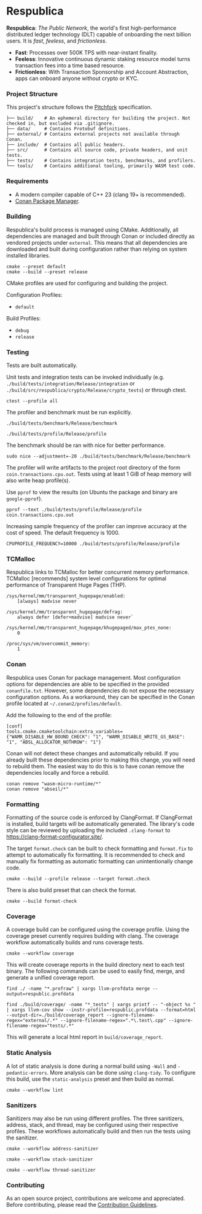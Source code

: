 # Respublica

**Respublica**: *The Public Network*, the world's first high-performance distributed ledger technology (DLT) capable of onboarding the next billion users. It is *fast*, *feeless*, and *frictionless*.

* **Fast**: Processes over 500K TPS with near-instant finality.
* **Feeless**: Innovative continuous dynamic staking resource model turns transaction fees into a time based resource.
* **Frictionless**: With Transaction Sponsorship and Account Abstraction, apps can onboard anyone without crypto or KYC.

### Project Structure

This project's structure follows the [Pitchfork](https://api.csswg.org/bikeshed/?force=1&url=https://raw.githubusercontent.com/vector-of-bool/pitchfork/develop/data/spec.bs) specification.

```
├── build/    # An ephemeral directory for building the project. Not checked in, but excluded via .gitignore.
├── data/     # Contains Protobuf definitions.
├── external/ # Contains external projects not available through Conan.
├── include/  # Contains all public headers.
├── src/      # Contains all source code, private headers, and unit tests.
├── tests/    # Contains integration tests, benchmarks, and profilers.
└── tools/    # Contains additional tooling, primarily WASM test code.
```

### Requirements

- A modern compiler capable of C++ 23 (clang 19+ is recommended).
- [Conan Package Manager](https://conan.io/downloads).

### Building

Respublica's build process is managed using CMake. Additionally, all dependencies are managed and built through Conan or included directly as vendored projects under `external`. This means that all dependencies are downloaded and built during configuration rather than relying on system installed libraries.

```
cmake --preset default
cmake --build --preset release
```

CMake profiles are used for configuring and building the project.

Configuration Profiles:
 - `default`

Build Profiles:
 - `debug`
 - `release`

### Testing

Tests are built automatically.

Unit tests and integration tests can be invoked individually (e.g. `./build/tests/integration/Release/integration` or `./build/src/respublica/crypto/Release/crypto_tests`) or through ctest.

```
ctest --profile all
```

The profiler and benchmark must be run explicitly.

```
./build/tests/benchmark/Release/benchmark
```

```
./build/tests/profile/Release/profile
```

The benchmark should be ran with nice for better performance.

```
sudo nice --adjustment=-20 ./build/tests/benchmark/Release/benchmark
```

The profiler will write artifacts to the project root directory of the form `coin.transactions.cpu.out`. Tests using at least 1 GiB of heap memory will also write heap profile(s).

Use `pprof` to view the results (on Ubuntu the package and binary are `google-pprof`).

```
pprof --text ./build/tests/profile/Release/profile coin.transactions.cpu.out
```

Increasing sample frequency of the profiler can improve accuracy at the cost of speed. The default frequency is 1000.

```
CPUPROFILE_FREQUENCY=10000 ./build/tests/profile/Release/profile
```

### TCMalloc

Respublica links to TCMalloc for better concurrent memory performance. TCMalloc [recommends] system level configurations for optimal performance of Transparent Huge Pages (THP).

```
/sys/kernel/mm/transparent_hugepage/enabled:
    [always] madvise never

/sys/kernel/mm/transparent_hugepage/defrag:
    always defer [defer+madvise] madvise never`

/sys/kernel/mm/transparent_hugepage/khugepaged/max_ptes_none:
    0

/proc/sys/vm/overcommit_memory:
    1
```

### Conan

Respublica uses Conan for package management. Most configuration options for dependencies are able to be specified in the provided `conanfile.txt`. However, some dependencies do not expose the necessary configuration options. As a workaround, they can be specified in the Conan profile located at `~/.conan2/profiles/default`.

Add the following to the end of the profile:

```
[conf]
tools.cmake.cmaketoolchain:extra_variables={"WAMR_DISABLE_HW_BOUND_CHECK": "1", "WAMR_DISABLE_WRITE_GS_BASE": "1", "ABSL_ALLOCATOR_NOTHROW": "1"}
```

Conan will not detect these changes and automatically rebuild. If you already built these dependencies prior to making this change, you will need to rebuild them. The easiest way to do this is to have conan remove the dependencies locally and force a rebuild.

```
conan remove "wasm-micro-runtime/*"
conan remove "abseil/*"
```

### Formatting

Formatting of the source code is enforced by ClangFormat. If ClangFormat is installed, build targets will be automatically generated. The library's code style can be reviewed by uploading the included `.clang-format` to https://clang-format-configurator.site/.

The target `format.check` can be built to check formatting and `format.fix` to attempt to automatically fix formatting. It is recommended to check and manually fix formatting as automatic formatting can unintentionally change code.

```
cmake --build --profile release --target format.check
```

There is also build preset that can check the format.

```
cmake --build format-check
```

### Coverage

A coverage build can be configured using the coverage profile. Using the coverage preset currently requires building with clang. The coverage workflow automatically builds and runs coverage tests.

```
cmake --workflow coverage
```

This will create coverage reports in the build directory next to each test binary. The following commands can be used to easily find, merge, and generate a unified coverage report.

```
find ./ -name "*.profraw" | xargs llvm-profdata merge --output=respublic.profdata
```

```
find ./build/coverage/ -name "*_tests" | xargs printf -- "-object %s " | xargs llvm-cov show --instr-profile=respublic.profdata --format=html --output-dir=./build/coverage_report --ignore-filename-regex="external/.*" --ignore-filename-regex=".*\.test\.cpp" --ignore-
filename-regex="tests/.*"
```

This will generate a local html report in `build/coverage_report`.

### Static Analysis

A lot of static analysis is done during a normal build using `-Wall` and `-pedantic-errors`. More analysis can be done using `clang-tidy`. To configure this build, use the `static-analysis` preset  and then build as normal.

```
cmake --workflow lint
```

### Sanitizers

Sanitizers may also be run using different profiles. The three sanitizers, address, stack, and thread, may be configured using their respective profiles. These workflows automatically build and then run the tests using the sanitizer.

```
cmake --workflow address-sanitizer
```

```
cmake --workflow stack-sanitizer
```

```
cmake --workflow thread-sanitizer
```

### Contributing

As an open source project, contributions are welcome and appreciated. Before contributing, please read the [Contribution Guidelines](CONTRIBUTING.md).

